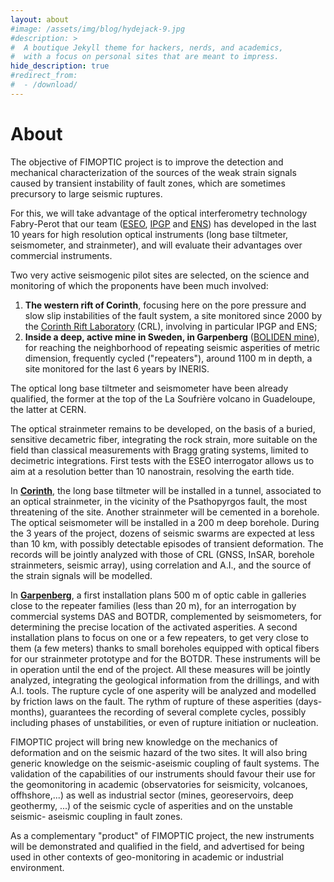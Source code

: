 ```yaml
---
layout: about
#image: /assets/img/blog/hydejack-9.jpg
#description: >
#  A boutique Jekyll theme for hackers, nerds, and academics,
#  with a focus on personal sites that are meant to impress.
hide_description: true
#redirect_from:
#  - /download/
---
```


# About

The objective of FIMOPTIC project is to improve the detection and mechanical
characterization of the sources of the weak strain signals caused by transient
instability of fault zones, which are sometimes precursory to large seismic
ruptures.

For this, we will take advantage of the optical interferometry technology
Fabry-Perot that our team ([ESEO](https://eseo.fr), [IPGP](https://www.ipgp.fr)
and [ENS](http://www.geologie.ens.fr)) has developed in the last 10 years for
high resolution optical instruments (long base tiltmeter, seismometer, and
strainmeter), and will evaluate their advantages over commercial instruments.


Two very active seismogenic pilot sites are selected, on the science and
monitoring of which the proponents have been much involved:

  1. **The western rift of Corinth**, focusing here on the pore pressure and
  slow slip instabilities of the fault system, a site monitored since 2000 by
  the [Corinth Rift Laboratory](http://crlab.eu) (CRL), involving in particular
  IPGP and ENS;
  2. **Inside a deep, active mine in Sweden, in Garpenberg** ([BOLIDEN
  mine](https://www.boliden.com/operations/mines/boliden-garpenberg)), for
  reaching the neighborhood of repeating seismic asperities of metric
  dimension, frequently cycled ("repeaters"), around 1100 m in depth, a site
  monitored for the last 6 years by INERIS.

The optical long base tiltmeter and seismometer have been already qualified,
the former at the top of the La Soufrière volcano in Guadeloupe, the latter at
CERN.

The optical strainmeter remains to be developed, on the basis of a buried,
sensitive decametric fiber, integrating the rock strain, more suitable on the
field than classical measurements with Bragg grating systems, limited to
decimetric integrations. First tests with the ESEO interrogator allows us to
aim at a resolution better than 10 nanostrain, resolving the earth tide.


In **[Corinth](http://crlab.eu)**, the long base tiltmeter will be installed in
a tunnel, associated to an optical strainmeter, in the vicinity of the
Psathopyrgos fault, the most threatening of the site. Another strainmeter will
be cemented in a borehole. The optical seismometer will be installed in a 200 m
deep borehole. During the 3 years of the project, dozens of seismic swarms are
expected at less than 10 km, with possibly detectable episodes of transient
deformation. The records will be jointly analyzed with those of CRL (GNSS,
InSAR, borehole strainmeters, seismic array), using correlation and A.I., and
the source of the strain signals will be modelled.


In
**[Garpenberg](https://www.boliden.com/operations/mines/boliden-garpenberg)**,
a first installation plans 500 m of optic cable in galleries close to the
repeater families (less than 20 m), for an interrogation by commercial systems
DAS and BOTDR, complemented by seismometers, for determining the precise
location of the activated asperities. A second installation plans to focus on
one or a few repeaters, to get very close to them (a few meters) thanks to
small boreholes equipped with optical fibers for our strainmeter prototype and
for the BOTDR. These instruments will be in operation until the end of the
project. All these measures will be jointly analyzed, integrating the
geological information from the drillings, and with A.I. tools. The rupture
cycle of one asperity will be analyzed and modelled by friction laws on the
fault. The rythm of rupture of these asperities (days-months), guarantees the
recording of several complete cycles, possibly including phases of
unstabilities, or even of rupture initiation or nucleation.


FIMOPTIC project will bring new knowledge on the mechanics of deformation and
on the seismic hazard of the two sites. It will also bring generic knowledge on
the seismic-aseismic coupling of fault systems. The validation of the
capabilities of our instruments should favour their use for the geomonitoring
in academic (observatories for seismicity, volcanoes, offhshore,...) as well as
industrial sector (mines, georeservoirs, deep geothermy, ...) of the seismic
cycle of asperities and on the unstable seismic- aseismic coupling in fault
zones.

As a complementary "product" of FIMOPTIC project, the new instruments will be
demonstrated and qualified in the field, and advertised for being used in other
contexts of geo-monitoring in academic or industrial environment.
